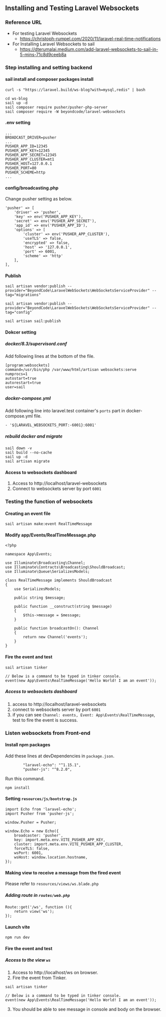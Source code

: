 
## Installing and Testing Laravel Websockets

### Reference URL
- For testing Laravel Websockets
  - https://christoph-rumpel.com/2020/11/laravel-real-time-notifications
- For Installing Laravel Websockets to sail
  - https://dterumalai.medium.com/add-laravel-websockets-to-sail-in-5-mins-71c8d9ceeb8a 

### Step installing and setting backend
#### sail install and composer packages install
```text
curl -s "https://laravel.build/ws-blog?with=mysql,redis" | bash

cd ws-blog
sail up -d
sail composer require pusher/pusher-php-server
sail composer require -W beyondcode/laravel-websockets
```

#### .env setting
```text
...
BROADCAST_DRIVER=pusher
...
PUSHER_APP_ID=12345
PUSHER_APP_KEY=12345
PUSHER_APP_SECRET=12345
PUSHER_APP_CLUSTER=mt1
PUSHER_HOST=127.0.0.1
PUSHER_PORT=80
PUSHER_SCHEME=http
...
```
#### config/broadcasting.php
Change pusher setting as below.
```text
'pusher' => [
    'driver' => 'pusher',
    'key' => env('PUSHER_APP_KEY'),
    'secret' => env('PUSHER_APP_SECRET'),
    'app_id' => env('PUSHER_APP_ID'),
    'options' => [
        'cluster' => env('PUSHER_APP_CLUSTER'),
        'useTLS' => false,
        'encrypted' => false,
        'host' => '127.0.0.1',
        'port' => 6001,
        'scheme' => 'http'
    ],
],
```

#### Publish
```text
sail artisan vendor:publish --provider="BeyondCode\LaravelWebSockets\WebSocketsServiceProvider" --tag="migrations"

sail artisan vendor:publish --provider="BeyondCode\LaravelWebSockets\WebSocketsServiceProvider" --tag="config"

sail artisan sail:publish
```

#### Dokcer setting
##### docker/8.3/supervisord.conf
Add following lines at the bottom of the file.
```
[program:websockets]
command=/usr/bin/php /var/www/html/artisan websockets:serve
numprocs=1
autostart=true
autorestart=true
user=sail
```

##### docker-compose.yml
Add following line into laravel.test container's `ports` part in docker-compose.yml file.
```text
- '${LARAVEL_WEBSOCKETS_PORT:-6001}:6001'
```

##### rebuild docker and migrate
```
sail down -v
sail build --no-cache
sail up -d
sail artisan migrate
```


#### Access to websockets dashboard
1. Access to http://localhost/laravel-websockets
2. Connect to websockets server by port `6001`

### Testing the function of websockets
#### Creating an event file
```text
sail artisan make:event RealTimeMessage
```

#### Modify app/Events/RealTimeMessage.php
```
<?php

namespace App\Events;

use Illuminate\Broadcasting\Channel;
use Illuminate\Contracts\Broadcasting\ShouldBroadcast;
use Illuminate\Queue\SerializesModels;

class RealTimeMessage implements ShouldBroadcast
{
    use SerializesModels;

    public string $message;

    public function __construct(string $message)
    {
        $this->message = $message;
    }

    public function broadcastOn(): Channel
    {
        return new Channel('events');
    }
}
```

#### Fire the event and test
```text
sail artisan tinker

// Below is a command to be typed in tinker console.
event(new App\Events\RealTimeMessage('Hello World! I am an event'));
```
##### Access to websockets dashboard
1. access to http://localhost/laravel-websockets
2. connect to websockets server by port `6001`
3. if you can see `Channel: events, Event: App\Events\RealTimeMessage`, test to fire the event is success.

### Listen websockets from Front-end
#### Install npm packages
Add these lines at devDependencies in `package.json`.
```text
        "laravel-echo": "^1.15.1",
        "pusher-js": "^8.2.0",
```
Run this command.
```text
npm install
```

#### Setting `resources/js/bootstrap.js`
```text
import Echo from 'laravel-echo';
import Pusher from 'pusher-js';

window.Pusher = Pusher;

window.Echo = new Echo({
    broadcaster: 'pusher',
    key: import.meta.env.VITE_PUSHER_APP_KEY,
    cluster: import.meta.env.VITE_PUSHER_APP_CLUSTER,
    forceTLS: false,
    wsPort: 6001,
    wsHost: window.location.hostname,
});
```

#### Making view to receive a message from the fired event
Please refer to `resources/views/ws.blade.php`

##### Adding route in `routes/web.php` 
```text
Route::get('/ws', function (){
    return view('ws');
});
```

#### Launch vite
```text
npm run dev
```

#### Fire the event and test
##### Access to the view `ws`
1. Access to http://localhost/ws on browser.
2. Fire the event from Tinker.
```text
sail artisan tinker

// Below is a command to be typed in tinker console.
event(new App\Events\RealTimeMessage('Hello World! I am an event'));
```
3. You should be able to see message in console and body on the browser.

